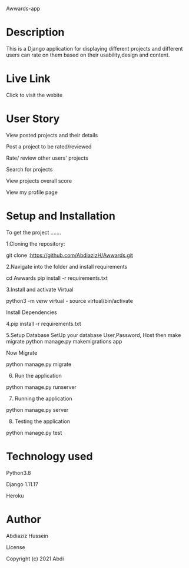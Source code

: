 Awwards-app

# Description
This is a Django application for displaying different projects and different users can rate on them based on their usability,design and content.

# Live Link
Click to visit the webite

# User Story
View posted projects and their details

Post a project to be rated/reviewed

Rate/ review other users' projects

Search for projects

View projects overall score

View my profile page

# Setup and Installation

To get the project .......

1.Cloning the repository:

git clone :https://github.com/AbdiazizH/Awwards.git

2.Navigate into the folder and install requirements

cd Awwards pip install -r requirements.txt   

3.Install and activate Virtual

python3 -m venv virtual - source virtual/bin/activate

Install Dependencies

4.pip install -r requirements.txt

5.Setup Database
SetUp your database User,Password, Host then make migrate
python manage.py makemigrations app

Now Migrate

python manage.py migrate

6. Run the application

python manage.py runserver

7. Running the application

python manage.py server 

8. Testing the application

python manage.py test

# Technology used
Python3.8

Django 1.11.17

Heroku

# Author
Abdiaziz Hussein

License

Copyright (c) 2021 Abdi
